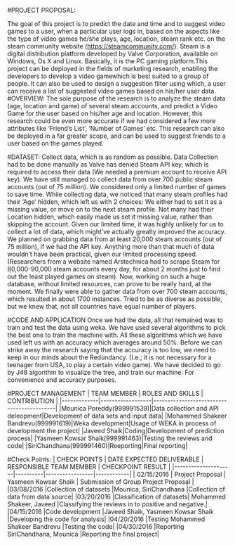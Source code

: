 #PROJECT PROPOSAL:

The goal of this project is to predict the date and time and to suggest video games to a user, when a particular user logs in, based on the aspects like the type of video games he/she plays, age, location, steam rank etc. on the steam community website (https://steamcommunity.com/). Steam is a digital distribution platform developed by Valve Corporation, available on Windows, Os X and Linux. Basically, it is the PC gaming platform.This project can be deployed in the fields of marketing research, enabling the developers to develop a video gamewhich is best suited to a group of people. It can also be used to design a suggestion filter using which, a user can receive a list of suggested video games based on his/her user data.
#OVERVIEW: 
The sole purpose of the research is to analyze the steam data (age, location and game) of several steam accounts, and predict a Video Game for the user based on his/her age and location. However, this research could be even more accurate if we had considered a few more attributes like ‘Friend’s List’, ‘Number of Games’ etc. This research can also be deployed in a far greater scope, and can be used to suggest friends to a user based on the games played.

#DATASET: 
Collect data, which is as random as possible. Data Collection had to be done manually as Valve has denied Steam API key, which is required to access their data (We needed a premium account to receive API key). We have still managed to collect data from over 700 public steam accounts (out of 75 million). We considered only a limited number of games to save time. While collecting data, we noticed that many steam profiles had their ‘Age’ hidden, which left us with 2 choices: We either had to set it as a missing value, or move on to the next steam profile. Not many had their Location hidden, which easily made us set it missing value, rather than skipping the account. Given our limited time, it was highly unlikely for us to collect a lot of data, which might’ve actually greatly improved the accuracy. We planned on grabbing data from at least 20,000 steam accounts (out of 75 million), if we had the API key. Anything more than that much of data wouldn’t have been practical, given our limited processing speed. (Researchers from a website named Arstechnica had to scrape Steam for 80,000-90,000 steam accounts every day, for about 2 months just to find out the least played games on steam). Now, working on such a huge database, without limited resources, can prove to be really hard, at the moment. We finally were able to gather data from over 700 steam accounts, which resulted in about 1700 instances. Tried to be as diverse as possible, but we knew that, not all countries have equal number of players.

#CODE AND APPLICATION
Once we had the data, all that remained was to train and test the data using weka. We have used several algorithms to pick the best one to train the machine with. All these algorithms which we have used left us with an accuracy which averages around 50%. Before we can strike away the research saying that the accuracy is too low, we need to keep in our minds about the Redundancy. (I.e.; it is not necessary for a teenager from USA, to play a certain video game). We have decided to go by J48 algorithm to visualize the tree, and train our machine. For convenience and accuracy purposes.

#PROJECT MANAGEMENT
| TEAM MEMBER | ROLES AND SKILLS | CONTRIBUTION | 
|-------------|------------------|-------------------------------------------|
|Mounica Poreddy(999991539)|Data collection and API deleopment|Development of data sets and input data|
|Mohammed Shakeer Bandrevu(999991619)|Weka development|Usage of WEKA in process of development the project|
|Javeed Shaik|Coding|Development of prediction process|
|Yasmeen Kowsar Shaik(999991463)|Testing the reviews and code|
|SiriChandhana(999991460)|Reeporting|Final reporting|


#Check Points:
| CHECK POINTS | DATE	EXPECTED DELIVERABLE	| RESPONSIBLE TEAM MEMBER	| CHECKPOINT RESULT |
|---------------------|----------|-----------------|------------|
| 02/15/2016 |	Project Proposal |	Yasmeen Kowsar Shaik	| Submission of Group Project Proposal |
|03/08/2016	|Collection of datasets	|Mounica, SiriChandhana	|Collection of data from data source|
|03/20/2016	|Classification of datasets|	Mohammed Shakeer, Javeed 	|Classifying the reviews in to positive and negative.|
|04/15/2016	|Code development	|Javeed Shaik, Yasmeen Kowsar Shaik	|Developing the code for analysis|
|04/20/2016	|Testing	Mohammed Shakeer Bandrevu	|Testing the code|
|04/30/2016	|Reporting	SiriChandhana,      Mounica	|Reporting the final project|
